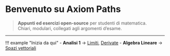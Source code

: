 # Benvenuto su Axiom Paths

> **Appunti ed esercizi open-source** per studenti di matematica.  
> Chiari, modulari, collegati agli argomenti d’esame.

---

!!! example "Inizia da qui"
    - **Analisi 1** → [Limiti](analisi-1/teoria/limiti.md), [Derivate](analisi-1/teoria/derivate.md)
    - **Algebra Lineare** → [Spazi vettoriali](algebra-lineare/teoria/spazi-vettoriali.md)